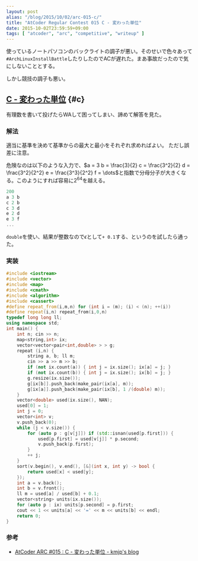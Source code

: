 ```yaml
---
layout: post
alias: "/blog/2015/10/02/arc-015-c/"
title: "AtCoder Regular Contest 015 C - 変わった単位"
date: 2015-10-02T23:59:59+09:00
tags: [ "atcoder", "arc", "competitive", "writeup" ]
---
```


使っているノートパソコンのバックライトの調子が悪い。そのせいで色々あって`#ArchLinuxInstallBattle`したりしたのでACが遅れた。まあ事故だったので気にしないこととする。

しかし競技の調子も悪い。

<!-- more -->

## [C - 変わった単位](https://beta.atcoder.jp/contests/arc015/tasks/arc015_3) {#c}

有理数を書いて投げたらWAして困ってしまい、諦めて解答を見た。

### 解法

適当に基準を決めて基準からの最大と最小をそれぞれ求めればよい。
ただし誤差に注意。


危険なのは以下のような入力で、$a = 3 b = \frac{3}{2} c = \frac{3^2}{2} d = \frac{3^2}{2^2} e = \frac{3^3}{2^2} f = \dots$と指数で分母分子が大きくなる。このようにすれば容易に$2^{64}$を越える。

``` c++
200
a 3 b
c 2 b
c 3 d
e 2 d
e 3 f
...
```

`double`を使い、結果が整数なので$\epsilon$として`+ 0.1`する、というのを試したら通った。


### 実装

``` c++
#include <iostream>
#include <vector>
#include <map>
#include <cmath>
#include <algorithm>
#include <cassert>
#define repeat_from(i,m,n) for (int i = (m); (i) < (n); ++(i))
#define repeat(i,n) repeat_from(i,0,n)
typedef long long ll;
using namespace std;
int main() {
    int n; cin >> n;
    map<string,int> ix;
    vector<vector<pair<int,double> > > g;
    repeat (i,n) {
        string a, b; ll m;
        cin >> a >> m >> b;
        if (not ix.count(a)) { int j = ix.size(); ix[a] = j; }
        if (not ix.count(b)) { int j = ix.size(); ix[b] = j; }
        g.resize(ix.size());
        g[ix[b]].push_back(make_pair(ix[a], m));
        g[ix[a]].push_back(make_pair(ix[b], 1 /(double) m));
    }
    vector<double> used(ix.size(), NAN);
    used[0] = 1;
    int j = 0;
    vector<int> v;
    v.push_back(0);
    while (j < v.size()) {
        for (auto p : g[v[j]]) if (std::isnan(used[p.first])) {
            used[p.first] = used[v[j]] * p.second;
            v.push_back(p.first);
        }
        ++ j;
    }
    sort(v.begin(), v.end(), [&](int x, int y) -> bool {
        return used[x] < used[y];
    });
    int a = v.back();
    int b = v.front();
    ll m = used[a] / used[b] + 0.1;
    vector<string> units(ix.size());
    for (auto p : ix) units[p.second] = p.first;
    cout << 1 << units[a] << '=' << m << units[b] << endl;
    return 0;
}
```

### 参考

-   [AtCoder ARC #015 : C - 変わった単位 - kmjp&#39;s blog](http://kmjp.hatenablog.jp/entry/2013/10/06/0930)
